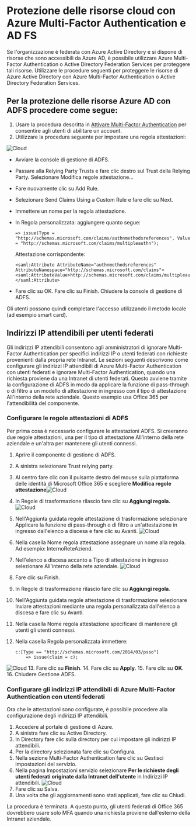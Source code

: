 <properties 
	pageTitle="Protezione delle risorse cloud con Azure Multi-Factor Authentication e AD FS" 
	description="Questa è la pagina su Multi-Factor Authentication di Azure in cui viene descritto come iniziare a utilizzare questa tipologia di autenticazione di Azure nel cloud." 
	services="multi-factor-authentication" 
	documentationCenter="" 
	authors="billmath" 
	manager="stevenpo" 
	editor="curtland"/>

<tags 
	ms.service="multi-factor-authentication" 
	ms.workload="identity" 
	ms.tgt_pltfrm="na" 
	ms.devlang="na" 
	ms.topic="get-started-article" 
	ms.date="05/12/2016" 
	ms.author="billmath"/>

# Protezione delle risorse cloud con Azure Multi-Factor Authentication e AD FS

Se l'organizzazione è federata con Azure Active Directory e si dispone di risorse che sono accessibili da Azure AD, è possibile utilizzare Azure Multi-Factor Authentication o Active Directory Federation Services per proteggere tali risorse. Utilizzare le procedure seguenti per proteggere le risorse di Azure Active Directory con Azure Multi-Factor Authentication o Active Directory Federation Services.

## Per la protezione delle risorse Azure AD con ADFS procedere come segue: 



1. Usare la procedura descritta in [Attivare Multi-Factor Authentication](active-directory/multi-factor-authentication-get-started-cloud.md#turn-on-multi-factor-authentication-for-users) per consentire agli utenti di abilitare un account.
2. Utilizzare la procedura seguente per impostare una regola attestazioni:

![Cloud](./media/multi-factor-authentication-get-started-adfs-cloud/adfs1.png)

- 	Avviare la console di gestione di ADFS.
- 	Passare alla Relying Party Trusts e fare clic destro sul Trust della Relying Party. Selezionare Modifica regole attestazione...
- 	Fare nuovamente clic su Add Rule.
- 	Selezionare Send Claims Using a Custom Rule e fare clic su Next.
- 	Immettere un nome per la regola attestazione.
- 	In Regola personalizzata: aggiungere quanto segue:


		=> issue(Type = "http://schemas.microsoft.com/claims/authnmethodsreferences", Value = "http://schemas.microsoft.com/claims/multipleauthn");

	Attestazione corrispondente:

		<saml:Attribute AttributeName="authnmethodsreferences" AttributeNamespace="http://schemas.microsoft.com/claims">
		<saml:AttributeValue>http://schemas.microsoft.com/claims/multipleauthn</saml:AttributeValue>
		</saml:Attribute>
- Fare clic su OK. Fare clic su Finish. Chiudere la console di gestione di ADFS.

Gli utenti possono quindi completare l'accesso utilizzando il metodo locale (ad esempio smart card).

## Indirizzi IP attendibili per utenti federati
Gli indirizzi IP attendibili consentono agli amministratori di ignorare Multi-Factor Authentication per specifici indirizzi IP o utenti federati con richieste provenienti dalla propria rete Intranet. Le sezioni seguenti descrivono come configurare gli indirizzi IP attendibili di Azure Multi-Factor Authentication con utenti federati e ignorare Multi-Factor Authentication, quando una richiesta proviene da una Intranet di utenti federati. Questo avviene tramite la configurazione di ADFS in modo da applicare la funzione di pass-through o di filtro a un modello di attestazione in ingresso con il tipo di attestazione All'interno della rete aziendale. Questo esempio usa Office 365 per l'attendibilità del componente.

### Configurare le regole attestazioni di ADFS

Per prima cosa è necessario configurare le attestazioni ADFS. Si creeranno due regole attestazioni, una per il tipo di attestazione All'interno della rete aziendale e un'altra per mantenere gli utenti connessi.

1. Aprire il componente di gestione di ADFS.
2. A sinistra selezionare Trust relying party.
3. Al centro fare clic con il pulsante destro del mouse sulla piattaforma delle identità di Microsoft Office 365 e scegliere **Modifica regole attestazione**![Cloud](./media/multi-factor-authentication-get-started-adfs-cloud/trustedip1.png)
4. In Regole di trasformazione rilascio fare clic su **Aggiungi regola.** ![Cloud](./media/multi-factor-authentication-get-started-adfs-cloud/trustedip2.png)
5. Nell'Aggiunta guidata regole attestazione di trasformazione selezionare Applicare la funzione di pass-through o di filtro a un'attestazione in ingresso dall'elenco a discesa e fare clic su Avanti. ![Cloud](./media/multi-factor-authentication-get-started-adfs-cloud/trustedip3.png)
6. Nella casella Nome regola attestazione assegnare un nome alla regola. Ad esempio: InternoReteAziend.
7. Nell'elenco a discesa accanto a Tipo di attestazione in ingresso selezionare All'interno della rete aziendale. ![Cloud](./media/multi-factor-authentication-get-started-adfs-cloud/trustedip4.png)
8. Fare clic su Finish.
9. In Regole di trasformazione rilascio fare clic su **Aggiungi regola**.
10. Nell'Aggiunta guidata regole attestazione di trasformazione selezionare Inviare attestazioni mediante una regola personalizzata dall'elenco a discesa e fare clic su Avanti.
11. Nella casella Nome regola attestazione specificare di mantenere gli utenti gli utenti connessi.
12. Nella casella Regola personalizzata immettere:
	    
		c:[Type == "http://schemas.microsoft.com/2014/03/psso"]
			=> issue(claim = c);
![Cloud](./media/multi-factor-authentication-get-started-adfs-cloud/trustedip5.png)
13. Fare clic su **Finish**.
14. Fare clic su **Apply**.
15. Fare clic su **OK**.
16. Chiudere Gestione ADFS.



### Configurare gli indirizzi IP attendibili di Azure Multi-Factor Authentication con utenti federati
Ora che le attestazioni sono configurate, è possibile procedere alla configurazione degli indirizzi IP attendibili.

1. Accedere al portale di gestione di Azure.
2. A sinistra fare clic su Active Directory.
3. In Directory fare clic sulla directory per cui impostare gli indirizzi IP attendibili.
4. Per la directory selezionata fare clic su Configura.
5. Nella sezione Multi-Factor Authentication fare clic su Gestisci impostazioni del servizio.
6. Nella pagina Impostazioni servizio selezionare **Per le richieste degli utenti federati originate dalla Intranet dell'utente** in Indirizzi IP attendibili. ![Cloud](./media/multi-factor-authentication-get-started-adfs-cloud/trustedip6.png)
7. Fare clic su Salva.
8. Una volta che gli aggiornamenti sono stati applicati, fare clic su Chiudi.


La procedura è terminata. A questo punto, gli utenti federati di Office 365 dovrebbero usare solo MFA quando una richiesta proviene dall'esterno della Intranet aziendale.

<!---HONumber=AcomDC_0518_2016-->